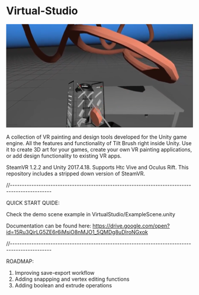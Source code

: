 # Virtual-Studio
![Virtual Studio banner image](https://raw.githubusercontent.com/InsilicoStudios/Virtual-Studio/master/Assets/Virtual%20Studio/Icons/build/VirtualStudio-bannerfallbackcropped1.PNG)<br>

A collection of VR painting and design tools developed for the Unity game engine. All the features and functionality of Tilt Brush right inside Unity. Use it to create 3D art for your games, create your own VR painting applications, or add design functionality to existing VR apps.

SteamVR 1.2.2 and Unity 2017.4.18. Supports Htc Vive and Oculus Rift. 
This repository includes a stripped down version of SteamVR.


//-----------------------------------------------------------------------------------------------

QUICK START QUIDE:

Check the demo scene example in VirtualStudio/ExampleScene.unity 

Documentation can be found here: https://drive.google.com/open?id=15Ru3QirLG5ZE6r6iMsiO8nMJO1_5QMDg8uDlroNGxok

//-----------------------------------------------------------------------------------------------

ROADMAP: 

1. Improving save-export workflow
2. Adding snappping and vertex editing functions
3. Adding boolean and extrude operations

